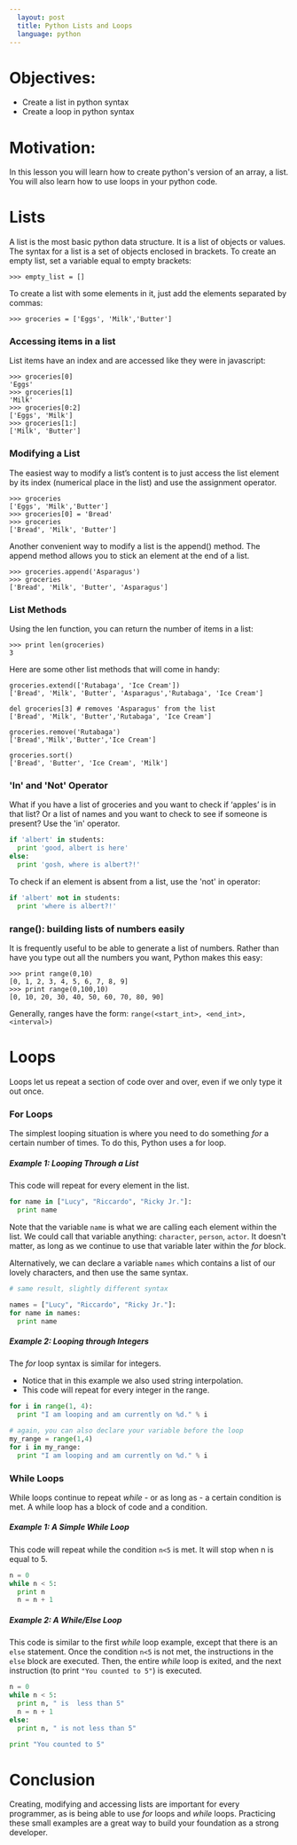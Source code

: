 ```yaml
---
  layout: post
  title: Python Lists and Loops
  language: python
---
```


# Objectives:
+ Create a list in python syntax
+ Create a loop in python syntax

# Motivation:
In this lesson you will learn how to create python's version of an array, a list. You will also learn how to use loops in your python code.

# Lists
A list is the most basic python data structure. It is a list of objects or values. The syntax for a list is a set of objects enclosed in brackets. To create an empty list, set a variable equal to empty brackets:
```
>>> empty_list = []
```
To create a list with some elements in it, just add the elements separated by commas:
```
>>> groceries = ['Eggs', 'Milk','Butter']
```
### Accessing items in a list
List items have an index and are accessed like they were in javascript:

```
>>> groceries[0]
'Eggs'
>>> groceries[1]
'Milk'
>>> groceries[0:2]
['Eggs', 'Milk']
>>> groceries[1:]
['Milk', 'Butter']
```

### Modifying a List
The easiest way to modify a list’s content is to just access the list element by its index (numerical place in the list) and use the assignment operator.
```
>>> groceries
['Eggs', 'Milk','Butter']
>>> groceries[0] = 'Bread'
>>> groceries
['Bread', 'Milk', 'Butter']
```
Another convenient way to modify a list is the append() method. The append method allows you to stick an element at the end of a list.
```
>>> groceries.append('Asparagus')
>>> groceries
['Bread', 'Milk', 'Butter', 'Asparagus']
```

### List Methods
Using the len function, you can return the number of items in a list:
```
>>> print len(groceries)
3
```
Here are some other list methods that will come in handy:
```
groceries.extend(['Rutabaga', 'Ice Cream'])
['Bread', 'Milk', 'Butter', 'Asparagus','Rutabaga', 'Ice Cream']

del groceries[3] # removes 'Asparagus' from the list
['Bread', 'Milk', 'Butter','Rutabaga', 'Ice Cream']

groceries.remove('Rutabaga')
['Bread','Milk','Butter','Ice Cream']

groceries.sort()
['Bread', 'Butter', 'Ice Cream', 'Milk']
```

###  'In' and 'Not' Operator
What if you have a list of groceries and you want to check if ‘apples’ is in that list? Or a list of names and you want to check to see if someone is present? Use the 'in' operator.
```python
if 'albert' in students:
  print 'good, albert is here'
else:
  print 'gosh, where is albert?!'
```
To check if an element is absent from a list, use the 'not' in operator:
```python
if 'albert' not in students:
  print 'where is albert?!'
```

### range(): building lists of numbers easily
It is frequently useful to be able to generate a list of numbers. Rather than have you type out all the numbers you want, Python makes this easy:
```
>>> print range(0,10)
[0, 1, 2, 3, 4, 5, 6, 7, 8, 9]
>>> print range(0,100,10)
[0, 10, 20, 30, 40, 50, 60, 70, 80, 90]
```
Generally, ranges have the form:
`range(<start_int>, <end_int>, <interval>)`

# Loops
Loops let us repeat a section of code over and over, even if we only type it out once.

### For Loops
The simplest looping situation is where you need to do something _for_ a certain number of times. To do this, Python uses a for loop.

#####  Example 1: Looping Through a List


This code will repeat for every element in the list.

```python
for name in ["Lucy", "Riccardo", "Ricky Jr."]:
  print name
```
Note that the variable `name` is what we are calling each element within the list. We could call that variable anything: `character`, `person`, `actor`. It doesn't matter, as long as we continue to use that variable later within the _for_ block.

Alternatively, we can declare a variable `names` which contains a list of our lovely characters, and then use the same syntax.
```python
# same result, slightly different syntax

names = ["Lucy", "Riccardo", "Ricky Jr."]:
for name in names:
  print name
```
#####  Example 2: Looping through Integers

The _for_ loop syntax is similar for integers.
* Notice that in this example we also used string interpolation.
* This code will repeat for every integer in the range.

```python
for i in range(1, 4):
  print "I am looping and am currently on %d." % i

# again, you can also declare your variable before the loop
my_range = range(1,4)
for i in my_range:
  print "I am looping and am currently on %d." % i
```
### While Loops
While loops continue to repeat _while_ - or as long as - a certain condition is met. A while loop has a block of code and a condition.
#####  Example 1: A Simple While Loop
This code will repeat while the condition `n<5` is met. It will stop when n is equal to 5.

```python
n = 0
while n < 5:
  print n
  n = n + 1
```
#####  Example 2: A While/Else Loop
This code is similar to the first _while_ loop example, except that there is an `else` statement. Once the condition `n<5` is not met, the instructions in the `else` block are executed. Then, the entire _while_ loop is exited, and the next instruction (to print `"You counted to 5"`) is executed.
```python
n = 0
while n < 5:
  print n, " is  less than 5"
  n = n + 1
else:
  print n, " is not less than 5"

print "You counted to 5"
```

# Conclusion
Creating, modifying and accessing lists are important for every programmer, as is being able to use _for_ loops and _while_ loops. Practicing these small examples are a great way to build your foundation as a strong developer.

